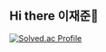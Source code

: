 ## Hi there 이재준👋










[![Solved.ac Profile](http://mazassumnida.wtf/api/v2/generate_badge?boj=jeajune11117)](https://solved.ac/백준아이디/)


<!--
**jeajune0221/jeajune0221** is a ✨ _special_ ✨ repository because its `README.md` (this file) appears on your GitHub profile.

Here are some ideas to get you started:

- 🔭 I’m currently working on ...
- 🌱 I’m currently learning ...
- 👯 I’m looking to collaborate on ...
- 🤔 I’m looking for help with ...
- 💬 Ask me about ...
- 📫 How to reach me: ...
- 😄 Pronouns: ...
- ⚡ Fun fact: ...
-->
